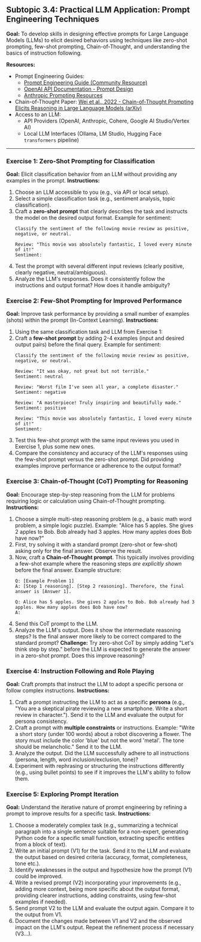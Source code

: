 ## Subtopic 3.4: Practical LLM Application: Prompt Engineering Techniques

**Goal:** To develop skills in designing effective prompts for Large Language Models (LLMs) to elicit desired behaviors using techniques like zero-shot prompting, few-shot prompting, Chain-of-Thought, and understanding the basics of instruction following.

**Resources:**

  * Prompt Engineering Guides:
      * [Prompt Engineering Guide (Community Resource)](https://www.promptingguide.ai/)
      * [OpenAI API Documentation - Prompt Design](https://platform.openai.com/docs/guides/prompt-engineering)
      * [Anthropic Prompting Resources](https://docs.anthropic.com/claude/docs/introduction-to-prompt-design)
  * Chain-of-Thought Paper: [Wei et al., 2022 - Chain-of-Thought Prompting Elicits Reasoning in Large Language Models (arXiv)](https://arxiv.org/abs/2201.11903)
  * Access to an LLM:
      * API Providers (OpenAI, Anthropic, Cohere, Google AI Studio/Vertex AI)
      * Local LLM Interfaces (Ollama, LM Studio, Hugging Face `transformers` pipeline)

-----

### Exercise 1: Zero-Shot Prompting for Classification

**Goal:** Elicit classification behavior from an LLM without providing any examples in the prompt.
**Instructions:**

1.  Choose an LLM accessible to you (e.g., via API or local setup).
2.  Select a simple classification task (e.g., sentiment analysis, topic classification).
3.  Craft a **zero-shot prompt** that clearly describes the task and instructs the model on the desired output format. Example for sentiment:
    ```
    Classify the sentiment of the following movie review as positive, negative, or neutral.

    Review: "This movie was absolutely fantastic, I loved every minute of it!"
    Sentiment:
    ```
4.  Test the prompt with several different input reviews (clearly positive, clearly negative, neutral/ambiguous).
5.  Analyze the LLM's responses. Does it consistently follow the instructions and output format? How does it handle ambiguity?

### Exercise 2: Few-Shot Prompting for Improved Performance

**Goal:** Improve task performance by providing a small number of examples (shots) within the prompt (In-Context Learning).
**Instructions:**

1.  Using the same classification task and LLM from Exercise 1:
2.  Craft a **few-shot prompt** by adding 2-4 examples (input and desired output pairs) before the final query. Example for sentiment:
    ```
    Classify the sentiment of the following movie review as positive, negative, or neutral.

    Review: "It was okay, not great but not terrible."
    Sentiment: neutral

    Review: "Worst film I've seen all year, a complete disaster."
    Sentiment: negative

    Review: "A masterpiece! Truly inspiring and beautifully made."
    Sentiment: positive

    Review: "This movie was absolutely fantastic, I loved every minute of it!"
    Sentiment:
    ```
3.  Test this few-shot prompt with the same input reviews you used in Exercise 1, plus some new ones.
4.  Compare the consistency and accuracy of the LLM's responses using the few-shot prompt versus the zero-shot prompt. Did providing examples improve performance or adherence to the output format?

### Exercise 3: Chain-of-Thought (CoT) Prompting for Reasoning

**Goal:** Encourage step-by-step reasoning from the LLM for problems requiring logic or calculation using Chain-of-Thought prompting.
**Instructions:**

1.  Choose a simple multi-step reasoning problem (e.g., a basic math word problem, a simple logic puzzle). Example: "Alice has 5 apples. She gives 2 apples to Bob. Bob already had 3 apples. How many apples does Bob have now?"
2.  First, try solving it with a standard prompt (zero-shot or few-shot) asking only for the final answer. Observe the result.
3.  Now, craft a **Chain-of-Thought prompt**. This typically involves providing a few-shot example where the reasoning steps *are explicitly shown* before the final answer. Example structure:
    ```
    Q: [Example Problem 1]
    A: [Step 1 reasoning]. [Step 2 reasoning]. Therefore, the final answer is [Answer 1].

    Q: Alice has 5 apples. She gives 2 apples to Bob. Bob already had 3 apples. How many apples does Bob have now?
    A:
    ```
4.  Send this CoT prompt to the LLM.
5.  Analyze the LLM's output. Does it show the intermediate reasoning steps? Is the final answer more likely to be correct compared to the standard prompt?
    **Challenge:** Try zero-shot CoT by simply adding "Let's think step by step." before the LLM is expected to generate the answer in a zero-shot prompt. Does this improve reasoning?

### Exercise 4: Instruction Following and Role Playing

**Goal:** Craft prompts that instruct the LLM to adopt a specific persona or follow complex instructions.
**Instructions:**

1.  Craft a prompt instructing the LLM to act as a specific **persona** (e.g., "You are a skeptical pirate reviewing a new smartphone. Write a short review in character."). Send it to the LLM and evaluate the output for persona consistency.
2.  Craft a prompt with **multiple constraints** or instructions. Example: "Write a short story (under 100 words) about a robot discovering a flower. The story must include the color 'blue' but not the word 'metal'. The tone should be melancholic." Send it to the LLM.
3.  Analyze the output. Did the LLM successfully adhere to all instructions (persona, length, word inclusion/exclusion, tone)?
4.  Experiment with rephrasing or structuring the instructions differently (e.g., using bullet points) to see if it improves the LLM's ability to follow them.

### Exercise 5: Exploring Prompt Iteration

**Goal:** Understand the iterative nature of prompt engineering by refining a prompt to improve results for a specific task.
**Instructions:**

1.  Choose a moderately complex task (e.g., summarizing a technical paragraph into a single sentence suitable for a non-expert, generating Python code for a specific small function, extracting specific entities from a block of text).
2.  Write an initial prompt (V1) for the task. Send it to the LLM and evaluate the output based on desired criteria (accuracy, format, completeness, tone etc.).
3.  Identify weaknesses in the output and hypothesize how the prompt (V1) could be improved.
4.  Write a revised prompt (V2) incorporating your improvements (e.g., adding more context, being more specific about the output format, providing clearer instructions, adding constraints, using few-shot examples if needed).
5.  Send prompt V2 to the LLM and evaluate the output again. Compare it to the output from V1.
6.  Document the changes made between V1 and V2 and the observed impact on the LLM's output. Repeat the refinement process if necessary (V3...).

